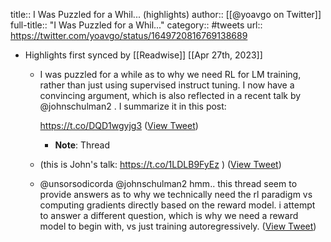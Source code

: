 title:: I Was Puzzled for a Whil... (highlights)
author:: [[@yoavgo on Twitter]]
full-title:: "I Was Puzzled for a Whil..."
category:: #tweets
url:: https://twitter.com/yoavgo/status/1649720816769138689

- Highlights first synced by [[Readwise]] [[Apr 27th, 2023]]
	- I was puzzled for a while as to why we need RL for LM training, rather than just using supervised instruct tuning. I now have a convincing argument, which is also reflected in a recent talk by @johnschulman2 . I summarize it in this post:
	  
	  https://t.co/DQD1wgyjg3 ([View Tweet](https://twitter.com/yoavgo/status/1649720816769138689))
		- **Note**: Thread
	- (this is John's talk: https://t.co/1LDLB9FyEz ) ([View Tweet](https://twitter.com/yoavgo/status/1649721236841218050))
	- @unsorsodicorda @johnschulman2 hmm.. this thread seem to provide answers as to why we technically need the rl paradigm vs computing gradients directly based on the reward model. i attempt to answer a different question, which is why we need a reward model to begin with, vs just training autoregressively. ([View Tweet](https://twitter.com/yoavgo/status/1649733215051980801))